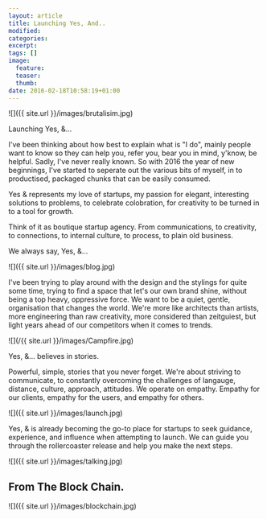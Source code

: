 ```yaml
---
layout: article
title: Launching Yes, And..
modified:
categories: 
excerpt: 
tags: []
image: 
  feature: 
  teaser: 
  thumb:
date: 2016-02-18T10:58:19+01:00
---
```


![]({{ site.url }}/images/brutalisim.jpg)

Launching Yes, &...

I've been thinking about how best to explain what is "I do", mainly people want to know so they can help you, refer you, bear you in mind, y'know, be helpful. Sadly, I've never really known. So with 2016 the year of new beginnings, I've started to seperate out the various bits of myself, in to productised, packaged chunks that can be easily consumed.

Yes & represents my love of startups, my passion for elegant, interesting solutions to problems, to celebrate colobration, for creativity to be turned in to a tool for growth.

Think of it as boutique startup agency. From communications, to creativity, to connections, to internal culture, to process, to plain old business.

We always say, Yes, &...

![]({{ site.url }}/images/blog.jpg)

I've been trying to play around with the design and the stylings for quite some time, trying to find a space that let's our own brand shine, without being a top heavy, oppressive force. We want to be a quiet, gentle, organisation that changes the world. We're more like architects than artists, more engineering than raw creativity, more considered than zeitguiest, but light years ahead of our competitors when it comes to trends.

![](/{{ site.url }}/images/Campfire.jpg)

Yes, &... believes in stories.

Powerful, simple, stories that you never forget. We're about striving to communicate, to constantly overcoming the challenges of langauge, distance, culture, approach, attitudes. We operate on empathy. Empathy for our clients, empathy for the users, and empathy for others.

![]({{ site.url }}/images/launch.jpg)

Yes, & is already becoming the go-to place for startups to seek guidance, experience, and influence when attempting to launch. We can guide you through the rollercoaster release and help you make the next steps.

![]({{ site.url }}/images/talking.jpg)

## From The Block Chain.

![]({{ site.url }}/images/blockchain.jpg)